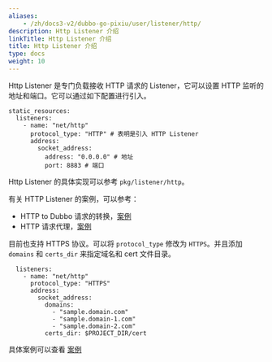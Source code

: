 ```yaml
---
aliases:
    - /zh/docs3-v2/dubbo-go-pixiu/user/listener/http/
description: Http Listener 介绍
linkTitle: Http Listener 介绍
title: Http Listener 介绍
type: docs
weight: 10
---
```




Http Listener 是专门负载接收 HTTP 请求的 Listener，它可以设置 HTTP 监听的地址和端口。它可以通过如下配置进行引入。

```
static_resources:
  listeners:
    - name: "net/http"
      protocol_type: "HTTP" # 表明是引入 HTTP Listener
      address:
        socket_address:
          address: "0.0.0.0" # 地址
          port: 8883 # 端口
```

Http Listener 的具体实现可以参考 `pkg/listener/http`。

有关 HTTP Listener 的案例，可以参考：
- HTTP to Dubbo 请求的转换，[案例](/zh-cn/overview/mannual/dubbo-go-pixiu/user/samples/http_to_dubbo/)
- HTTP 请求代理，[案例](/zh-cn/overview/mannual/dubbo-go-pixiu/user/samples/http_proxy/)

目前也支持 HTTPS 协议。可以将 `protocol_type` 修改为 `HTTPS`。并且添加 `domains` 和 `certs_dir` 来指定域名和 cert 文件目录。

```
  listeners:
    - name: "net/http"
      protocol_type: "HTTPS"
      address:
        socket_address:
          domains:
            - "sample.domain.com"
            - "sample.domain-1.com"
            - "sample.domain-2.com"
          certs_dir: $PROJECT_DIR/cert
```

具体案例可以查看 [案例](/zh-cn/overview/mannual/dubbo-go-pixiu/user/samples/https/)
